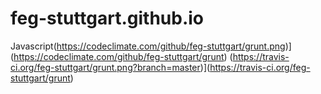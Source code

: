 feg-stuttgart.github.io
=======================

Javascript(https://codeclimate.com/github/feg-stuttgart/grunt.png)](https://codeclimate.com/github/feg-stuttgart/grunt)
(https://travis-ci.org/feg-stuttgart/grunt.png?branch=master)](https://travis-ci.org/feg-stuttgart/grunt)
